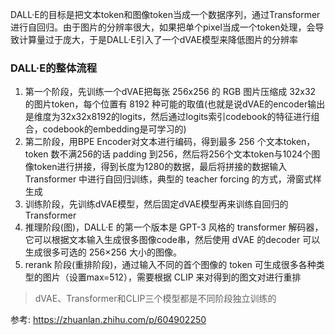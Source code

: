 DALL·E的目标是把文本token和图像token当成一个数据序列，通过Transformer进行自回归。由于图片的分辨率很大，如果把单个pixel当成一个token处理，会导致计算量过于庞大，于是DALL·E引入了一个dVAE模型来降低图片的分辨率







### DALL·E的整体流程

1. 第一个阶段，先训练一个dVAE把每张 256x256 的 RGB 图片压缩成 32x32 的图片token，每个位置有 8192 种可能的取值(也就是说dVAE的encoder输出是维度为32x32x8192的logits，然后通过logits索引codebook的特征进行组合，codebook的embedding是可学习的)
2. 第二阶段，用BPE Encoder对文本进行编码，得到最多 256 个文本token，token 数不满256的话 padding 到256，然后将256个文本token与1024个图像token进行拼接，得到长度为1280的数据，最后将拼接的数据输入 Transformer 中进行自回归训练，典型的 teacher forcing 的方式，滑窗式样生成
3. 训练阶段，先训练dVAE模型，然后固定dVAE模型再来训练自回归的 Transformer
4. 推理阶段(图)，DALL·E 的第一个版本是 GPT-3 风格的 transformer 解码器，它可以根据文本输入生成很多图像code串，然后使用 dVAE 的decoder 可以生成很多可选的 256×256 大小的图像。
5. rerank 阶段(重排阶段)，通过输入不同的首个图像的 token 可生成很多各种类型的图片（设置max=512），需要根据 CLIP 来对得到的图文对进行重排

> dVAE、Transformer和CLIP三个模型都是不同阶段独立训练的

参考: https://zhuanlan.zhihu.com/p/604902250